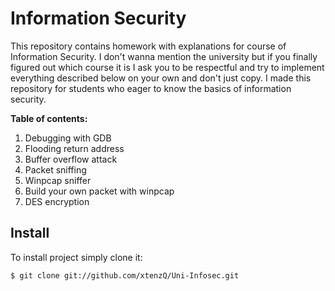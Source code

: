 # Information Security

This repository contains homework with explanations for course of Information Security. I don't wanna mention the university but if you finally figured out which course it is I ask you to be respectful and try to implement everything described below on your own and don't just copy. I made this repository for students who eager to know the basics of information security.

**Table of contents:**
1. Debugging with GDB
2. Flooding return address
3. Buffer overflow attack
4. Packet sniffing
5. Winpcap sniffer
6. Build your own packet with winpcap
7. DES encryption

## Install

To install project simply clone it:
```
$ git clone git://github.com/xtenzQ/Uni-Infosec.git
```
